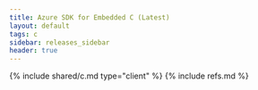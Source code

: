 ```yaml
---
title: Azure SDK for Embedded C (Latest)
layout: default
tags: c
sidebar: releases_sidebar
header: true
---
```

{% include shared/c.md type="client" %}
{% include refs.md %}
